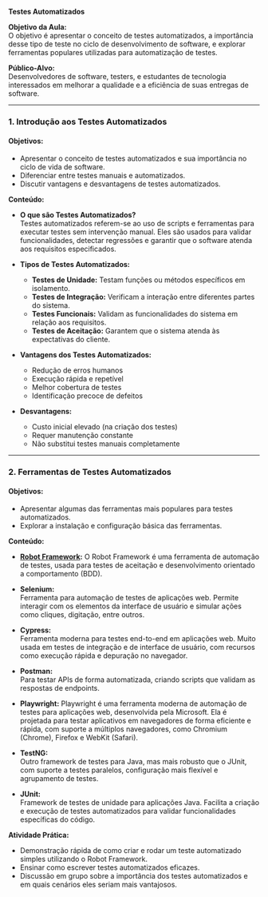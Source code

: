 **Testes Automatizados**

**Objetivo da Aula:**  
O objetivo é apresentar o conceito de testes automatizados, a importância desse tipo de teste no ciclo de desenvolvimento de software, e explorar ferramentas populares utilizadas para automatização de testes.

**Público-Alvo:**  
Desenvolvedores de software, testers, e estudantes de tecnologia interessados em melhorar a qualidade e a eficiência de suas entregas de software.

---

### 1. Introdução aos Testes Automatizados
#### Objetivos:
- Apresentar o conceito de testes automatizados e sua importância no ciclo de vida de software.
- Diferenciar entre testes manuais e automatizados.
- Discutir vantagens e desvantagens de testes automatizados.

**Conteúdo:**
- **O que são Testes Automatizados?**  
  Testes automatizados referem-se ao uso de scripts e ferramentas para executar testes sem intervenção manual. Eles são usados para validar funcionalidades, detectar regressões e garantir que o software atenda aos requisitos especificados.
  
- **Tipos de Testes Automatizados:**
  - **Testes de Unidade:** Testam funções ou métodos específicos em isolamento.
  - **Testes de Integração:** Verificam a interação entre diferentes partes do sistema.
  - **Testes Funcionais:** Validam as funcionalidades do sistema em relação aos requisitos.
  - **Testes de Aceitação:** Garantem que o sistema atenda às expectativas do cliente.
  
- **Vantagens dos Testes Automatizados:**
  - Redução de erros humanos
  - Execução rápida e repetível
  - Melhor cobertura de testes
  - Identificação precoce de defeitos
  
- **Desvantagens:**
  - Custo inicial elevado (na criação dos testes)
  - Requer manutenção constante
  - Não substitui testes manuais completamente

---

### 2. Ferramentas de Testes Automatizados
#### Objetivos:
- Apresentar algumas das ferramentas mais populares para testes automatizados.
- Explorar a instalação e configuração básica das ferramentas.

**Conteúdo:**
- **[Robot Framework](./curso-robot-framework/robot.md):**
  O Robot Framework é uma ferramenta de automação de testes, usada para testes de aceitação e desenvolvimento orientado a comportamento (BDD). 

- **Selenium:**  
  Ferramenta para automação de testes de aplicações web. Permite interagir com os elementos da interface de usuário e simular ações como cliques, digitação, entre outros.
  
- **Cypress:**  
  Ferramenta moderna para testes end-to-end em aplicações web. Muito usada em testes de integração e de interface de usuário, com recursos como execução rápida e depuração no navegador.

- **Postman:**  
  Para testar APIs de forma automatizada, criando scripts que validam as respostas de endpoints.

- **Playwright:**
  Playwright é uma ferramenta moderna de automação de testes para aplicações web, desenvolvida pela Microsoft. Ela é projetada para testar aplicativos em navegadores de forma eficiente e rápida, com suporte a múltiplos navegadores, como Chromium (Chrome), Firefox e WebKit (Safari). 

- **TestNG:**  
  Outro framework de testes para Java, mas mais robusto que o JUnit, com suporte a testes paralelos, configuração mais flexível e agrupamento de testes.

- **JUnit:**  
  Framework de testes de unidade para aplicações Java. Facilita a criação e execução de testes automatizados para validar funcionalidades específicas do código.


**Atividade Prática:**  
- Demonstração rápida de como criar e rodar um teste automatizado simples utilizando o Robot Framework.
- Ensinar como escrever testes automatizados eficazes.
- Discussão em grupo sobre a importância dos testes automatizados e em quais cenários eles seriam mais vantajosos.
